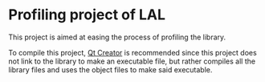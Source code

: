 # Profiling project of LAL

This project is aimed at easing the process of profiling the library.

To compile this project, [Qt Creator](https://www.qt.io/product/development-tools) is recommended since this project does not link to the library to make an executable file, but rather compiles all the library files and uses the object files to make said executable.
